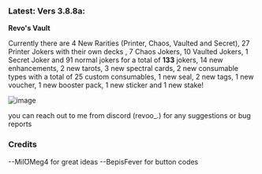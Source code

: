 ### Latest: Vers 3.8.8a:

**Revo's Vault**

Currently there are 4 New Rarities (Printer, Chaos, Vaulted and Secret), 27 Printer Jokers with their own decks , 7 Chaos Jokers, 10 Vaulted Jokers, 1 Secret Joker and 91 normal jokers for a total of **133** jokers, 14 new enhancements, 2 new tarots, 3 new spectral cards, 2 new consumable types with a total of 25 custom consumables, 1 new seal, 2 new tags, 1 new voucher, 1 new booster pack, 1 new sticker and 1 new stake!


![image](https://github.com/user-attachments/assets/48c3f482-d96e-4f31-8d24-e69a5d4e5286)


you can reach out to me from discord (revoo_.) for any suggestions or bug reports


### Credits

--MilƱMeg4 for great ideas
--BepisFever for button codes

